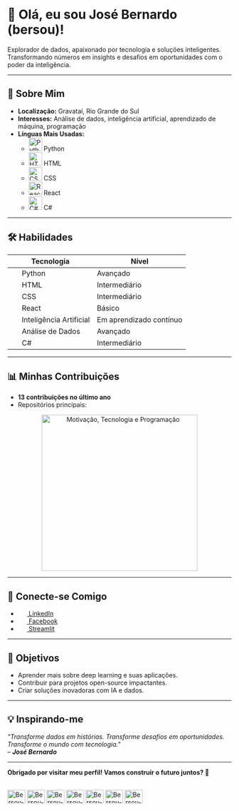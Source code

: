# 👋 Olá, eu sou José Bernardo (bersou)!

Explorador de dados, apaixonado por tecnologia e soluções inteligentes. Transformando números em insights e desafios em oportunidades com o poder da inteligência.

---

## 📌 Sobre Mim

- **Localização:** Gravataí, Rio Grande do Sul  
- **Interesses:** Análise de dados, inteligência artificial, aprendizado de máquina, programação  
- **Línguas Mais Usadas:**
  - <img alt="Python" width="30"/> Python  
  - <img alt="HTML" width="30"/> HTML  
  - <img alt="CSS" width="30"/> CSS  
  - <img alt="React" width="30"/> React  
  - <img alt="C#" width="30"/> C#  

---

## 🛠️ Habilidades

| Tecnologia               | Nível                  |
|--------------------------|------------------------|
| <img width="20"/> Python | Avançado |
| <img width="20"/> HTML | Intermediário |
| <img width="20"/> CSS | Intermediário |
| <img width="20"/> React | Básico |
| <img width="20"/> Inteligência Artificial | Em aprendizado contínuo |
| <img width="20"/> Análise de Dados | Avançado |
| <img width="20"/> C# | Intermediário |

---

## 📊 Minhas Contribuições

- **13 contribuições no último ano**  
- Repositórios principais:

<p align="center">
<img alt="Motivação, Tecnologia e Programação" width="350"/>
</p>

---

## 🔗 Conecte-se Comigo

- [<img width="20"/> LinkedIn](https://www.linkedin.com/in/jos%C3%A9moraesbernardo/)  
- [<img width="20"/> Facebook](https://www.facebook.com/share/15o5Dg3HrH/)  
- [<img width="20"/> Streamlit](https://share.streamlit.io/user/bersou)  

---

## 🎯 Objetivos

- Aprender mais sobre deep learning e suas aplicações.  
- Contribuir para projetos open-source impactantes.  
- Criar soluções inovadoras com IA e dados.  

---

## 💡 Inspirando-me

*"Transforme dados em histórias. Transforme desafios em oportunidades. Transforme o mundo com tecnologia."*  
– **_José Bernardo_**  
  
---

**Obrigado por visitar meu perfil! Vamos construir o futuro juntos? 🚀**

<div style="display: inline_block"><br/>
<img align="center" alt="Bersou-Python" height="30" width="40"/>
<img align="center" alt="Bersou-HTML" height="30" width="40"/>
<img align="center" alt="Bersou-CSS" height="30" width="40"/>
<img align="center" alt="Bersou-React" height="30" width="40"/>
<img align="center" alt="Bersou-Tensorflow" height="30" width="40"/>
<img align="center" alt="Bersou-Pandas" height="30" width="40"/>
<img align="center" alt="Bersou-Csharp" height="30" width="40"/>
</div>
